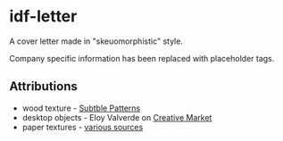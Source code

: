 # idf-letter

A cover letter made in "skeuomorphistic" style.

Company specific information has been replaced with placeholder tags.


## Attributions

- wood texture - [Subtble Patterns](http://subtlepatterns.com/retina-wood/)
- desktop objects - Eloy Valverde on [Creative Market](https://creativemarket.com/mes702/12336-Creative-Tools-Shapes-Vol.-1)
- paper textures - [various sources](http://www.demilked.com/free-paper-textures-backgrounds/) 